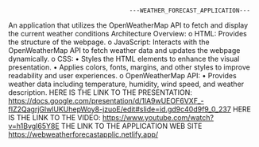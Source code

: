                                      ---WEATHER_FORECAST_APPLICATION---
An application that utilizes the OpenWeatherMap API to fetch and display the current weather conditions 
Architecture Overview:
      o	HTML: Provides the structure of the webpage.
      o	JavaScript: Interacts with the OpenWeatherMap API to fetch weather data and updates the webpage dynamically.
      o	CSS:
       •	Styles the HTML elements to enhance the visual presentation.
       •	Applies colors, fonts, margins, and other styles to improve readability and user experiences.
      o	OpenWeatherMap API:
       •	Provides weather data including temperature, humidity, wind speed, and weather description.
       HERE IS THE LINK TO THE PRESENTATION:
       https://docs.google.com/presentation/d/1lA9wUEOF6VXF_-fIZ2QagrjGlwlUKUhepWoy8-jzuoE/edit#slide=id.gd9c40d9f9_0_237
       HERE IS THE LINK TO THE VIDEO: 
       https://www.youtube.com/watch?v=h1BvgI65Y8E
       THE LINK TO THE APPLICATION WEB SITE https://webweatherforecastapplic.netlify.app/
       
       
       


